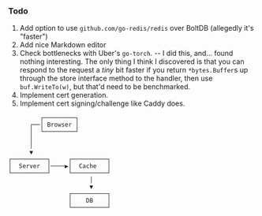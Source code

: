 ### Todo

1. Add option to use `github.com/go-redis/redis` over BoltDB (allegedly it's "faster")
1. Add nice Markdown editor
1. Check bottlenecks with Uber's `go-torch`. -- I did this, and... found nothing interesting. The only thing I think I discovered is that you can respond to the request a _tiny_ bit faster if you return `*bytes.Buffer`s up through the store interface method to the handler, then use `buf.WriteTo(w)`, but that'd need to be benchmarked.
1. Implement cert generation.
1. Implement cert signing/challenge like Caddy does.


```
         ┌─────────┐
      ┌──│ Browser │
      │  └─────────┘
      │
      │
      ▼
┌──────────┐     ┌──────────┐
│  Server  │────▶│  Cache   │
└──────────┘     └──────────┘
                       │
                       ▼
                 ┌──────────┐
                 │    DB    │
                 └──────────┘

```
